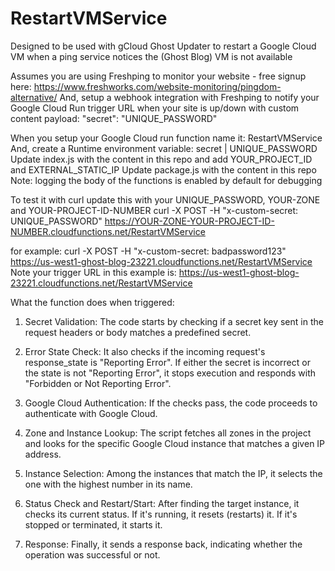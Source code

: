 # RestartVMService

Designed to be used with gCloud Ghost Updater to restart a Google Cloud VM when a ping service notices the (Ghost Blog) VM is not available

Assumes you are using Freshping to monitor your website - free signup here: https://www.freshworks.com/website-monitoring/pingdom-alternative/
And, setup a webhook integration with Freshping to notify your Google Cloud Run trigger URL when your site is up/down with custom content payload: "secret": "UNIQUE_PASSWORD"

When you setup your Google Cloud run function name it: RestartVMService
And, create a Runtime environment variable: secret | UNIQUE_PASSWORD
Update index.js with the content in this repo and add YOUR_PROJECT_ID and EXTERNAL_STATIC_IP
Update package.js with the content in this repo
Note: logging the body of the functions is enabled by default for debugging

To test it with curl update this with your UNIQUE_PASSWORD, YOUR-ZONE and YOUR-PROJECT-ID-NUMBER
curl -X POST -H "x-custom-secret: UNIQUE_PASSWORD" https://YOUR-ZONE-YOUR-PROJECT-ID-NUMBER.cloudfunctions.net/RestartVMService

for example: curl -X POST -H "x-custom-secret: badpassword123" https://us-west1-ghost-blog-23221.cloudfunctions.net/RestartVMService
Note your trigger URL in this example is: https://us-west1-ghost-blog-23221.cloudfunctions.net/RestartVMService

What the function does when triggered:

1. Secret Validation: The code starts by checking if a secret key sent in the request headers or body matches a predefined secret.

2. Error State Check: It also checks if the incoming request's response_state is "Reporting Error". If either the secret is incorrect or the state is not "Reporting Error", it stops execution and responds with "Forbidden or Not Reporting Error".

3. Google Cloud Authentication: If the checks pass, the code proceeds to authenticate with Google Cloud.

4. Zone and Instance Lookup: The script fetches all zones in the project and looks for the specific Google Cloud instance that matches a given IP address.

5. Instance Selection: Among the instances that match the IP, it selects the one with the highest number in its name.

6. Status Check and Restart/Start: After finding the target instance, it checks its current status. If it's running, it resets (restarts) it. If it's stopped or terminated, it starts it.

7. Response: Finally, it sends a response back, indicating whether the operation was successful or not.
